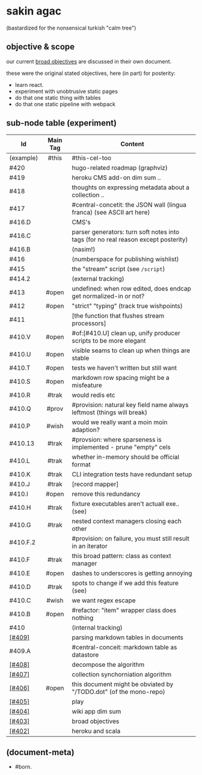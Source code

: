 # sakin agac

(bastardized for the nonsensical turkish "calm tree")




## objective & scope

our current [broad objectives][\[#403\]] are discussed in their own document.

these were the original stated objectives, here (in part) for posterity:
  - learn react.
  - experiment with unobtrusive static pages
  - do that one static thing with tables
  - do that one static pipeline with webpack




## sub-node table (experiment)

|Id                         | Main Tag | Content |
|---------------------------|:-----:|-
|                 (example) | #this | #this-cel-too
|                   #420    |       | hugo-related roadmap (graphviz)
|                   #419    |       | heroku CMS add-on dim sum ..
|                   #418    |       | thoughts on expressing metadata about a collection ..
|                   #417    |       | #central-concetit: the JSON wall (lingua franca) (see ASCII art here)
|                   #416.D  |       | CMS's
|                   #416.C  |       | parser generators: turn soft notes into tags (for no real reason except posterity)
|                   #416.B  |       | (nasim!)
|                   #416    |       | (numberspace for publishing wishlist)
|                   #415    |       | the "stream" script (see `/script`)
|                   #414.2  |       | (external tracking)
|                   #413    | #open | undefined: when row edited, does endcap get normalized-in or not?
|                   #412    | #open | "strict" "typing" (track true wishpoints)
|                   #411    |       | [the function that flushes stream processors]
|                   #410.V  | #open | #of:[#410.U] clean up, unify producer scripts to be more elegant
|                   #410.U  | #open | visible seams to clean up when things are stable
|                   #410.T  | #open | tests we haven't written but still want
|                   #410.S  | #open | markdown row spacing might be a misfeature
|                   #410.R  | #trak | would redis etc
|                   #410.Q  | #prov | #provision: natural key field name always leftmost (things will break)
|                   #410.P  | #wish | would we really want a moin moin adaption?
|                   #410.13 | #trak | #provsion: where sparseness is implemented - prune "empty" cels
|                   #410.L  | #trak | whether in-memory should be official format
|                   #410.K  | #trak | CLI integration tests have redundant setup
|                   #410.J  | #trak | [record mapper]
|                   #410.I  | #open | remove this redundancy
|                   #410.H  | #trak | fixture executables aren't actuall exe.. (see)
|                   #410.G  | #trak | nested context managers closing each other
|                 #410.F.2  |       | #provision: on failure, you must still result in an iterator
|                   #410.F  | #trak | this broad pattern: class as context manager
|                   #410.E  | #open | dashes to underscores is getting annoying
|                   #410.D  | #trak | spots to change if we add this feature (see)
|                   #410.C  | #wish | we want regex escape
|                   #410.B  | #open | #refactor: "item" wrapper class does nothing
|                   #410    |       | (internal tracking)
|<a name=409></a>[\[#409\]] |       | parsing markdown tables in documents
|                   #409.A  |       | #central-conceit: markdown table as datastore
|<a name=408></a>[\[#408\]] |       | decompose the algorithm
|<a name=407></a>[\[#407\]] |       | collection synchorniation algorithm
|<a name=406></a>[\[#406\]] | #open | this document might be obviated by "/TODO.dot" (of the mono-repo)
|<a name=405></a>[\[#405\]] |       | play
|<a name=404></a>[\[#404\]] |       | wiki app dim sum
|<a name=403></a>[\[#403\]] |       | broad objectives
|<a name=402></a>[\[#402\]] |       | heroku and scala





[\[#409\]]: 409-ersatz-parsing-a-markdown-document-for-tables.dot
[\[#408\]]: 408-markdown-table-targeted-synchronization.md
[\[#407\]]: 407-collection-synchronization-algorithm.md
[\[#406\]]: 406-strategic-dependency-graph.dot
[\[#405\]]: 405-play.md
[\[#404\]]: 404-wiki-app-dim-sum.md
[\[#403\]]: 403-broad-objectives.md
[\[#402\]]: 402-heroku-and-scala.md





## (document-meta)

  - #born.
